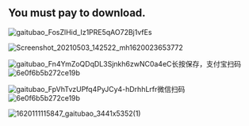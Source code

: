 
## You must pay to download.

![gaitubao_FosZlHid_Iz1PRE5qAO72Bj1vfEs](https://user-images.githubusercontent.com/82256583/116867416-b5ec2000-ac3f-11eb-9e14-05311a157cdb.jpg)

![Screenshot_20210503_142522_mh1620023653772](https://user-images.githubusercontent.com/82256583/116847223-b0311300-ac1c-11eb-9766-fb85b552e768.jpg)

![gaitubao_Fn4YmZoQDqDL3Sjnkh6zwNC0a4eC](https://user-images.githubusercontent.com/82256583/116968930-0323cc80-ace8-11eb-8205-3cc73fd5f1a0.jpg)长按保存，支付宝扫码
![6e0f6b5b272ce19b](https://user-images.githubusercontent.com/82256583/116969392-c60c0a00-ace8-11eb-96ff-9496691bd0a0.gif)


![gaitubao_FpVhTvzUPfq4PyJCy4-hDrhhLrfr](https://user-images.githubusercontent.com/82256583/116968939-06b75380-ace8-11eb-9b97-7bf52158b076.jpg)微信扫码
![6e0f6b5b272ce19b](https://user-images.githubusercontent.com/82256583/116969410-cb695480-ace8-11eb-87c9-6c8fb5638ef8.gif)


![1620111115847_gaitubao_3441x5352(1)](https://user-images.githubusercontent.com/82256583/116972224-4af92280-aced-11eb-838e-68d8792564d4.jpg)

